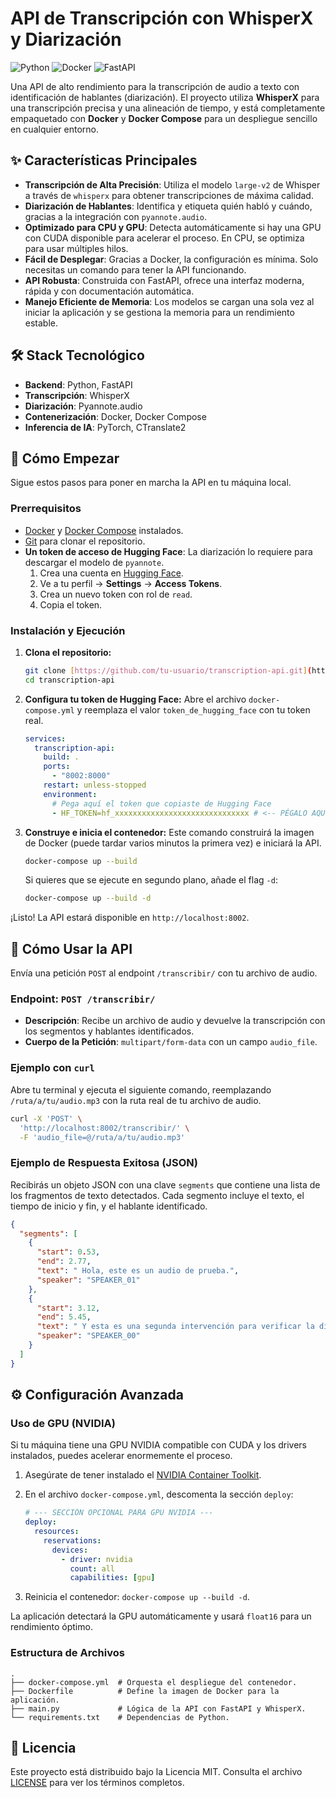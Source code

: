 # API de Transcripción con WhisperX y Diarización

![Python](https://img.shields.io/badge/Python-3.10-blue.svg)
![Docker](https://img.shields.io/badge/Docker-blue.svg)
![FastAPI](https://img.shields.io/badge/FastAPI-0.100.0-green.svg)

Una API de alto rendimiento para la transcripción de audio a texto con identificación de hablantes (diarización). El proyecto utiliza **WhisperX** para una transcripción precisa y una alineación de tiempo, y está completamente empaquetado con **Docker** y **Docker Compose** para un despliegue sencillo en cualquier entorno.

## ✨ Características Principales

* **Transcripción de Alta Precisión**: Utiliza el modelo `large-v2` de Whisper a través de `whisperx` para obtener transcripciones de máxima calidad.
* **Diarización de Hablantes**: Identifica y etiqueta quién habló y cuándo, gracias a la integración con `pyannote.audio`.
* **Optimizado para CPU y GPU**: Detecta automáticamente si hay una GPU con CUDA disponible para acelerar el proceso. En CPU, se optimiza para usar múltiples hilos.
* **Fácil de Desplegar**: Gracias a Docker, la configuración es mínima. Solo necesitas un comando para tener la API funcionando.
* **API Robusta**: Construida con FastAPI, ofrece una interfaz moderna, rápida y con documentación automática.
* **Manejo Eficiente de Memoria**: Los modelos se cargan una sola vez al iniciar la aplicación y se gestiona la memoria para un rendimiento estable.

## 🛠️ Stack Tecnológico

* **Backend**: Python, FastAPI
* **Transcripción**: WhisperX
* **Diarización**: Pyannote.audio
* **Contenerización**: Docker, Docker Compose
* **Inferencia de IA**: PyTorch, CTranslate2

## 🚀 Cómo Empezar

Sigue estos pasos para poner en marcha la API en tu máquina local.

### Prerrequisitos

* [Docker](https://www.docker.com/get-started) y [Docker Compose](https://docs.docker.com/compose/install/) instalados.
* [Git](https://git-scm.com/) para clonar el repositorio.
* **Un token de acceso de Hugging Face**: La diarización lo requiere para descargar el modelo de `pyannote`.
    1.  Crea una cuenta en [Hugging Face](https://huggingface.co/).
    2.  Ve a tu perfil -> **Settings** -> **Access Tokens**.
    3.  Crea un nuevo token con rol de `read`.
    4.  Copia el token.

### Instalación y Ejecución

1.  **Clona el repositorio:**
    ```bash
    git clone [https://github.com/tu-usuario/transcription-api.git](https://github.com/tu-usuario/transcription-api.git)
    cd transcription-api
    ```

2.  **Configura tu token de Hugging Face:**
    Abre el archivo `docker-compose.yml` y reemplaza el valor `token_de_hugging_face` con tu token real.
    ```yaml
    services:
      transcription-api:
        build: .
        ports:
          - "8002:8000"
        restart: unless-stopped
        environment:
          # Pega aquí el token que copiaste de Hugging Face
          - HF_TOKEN=hf_xxxxxxxxxxxxxxxxxxxxxxxxxxxxxx # <-- PÉGALO AQUÍ
    ```

3.  **Construye e inicia el contenedor:**
    Este comando construirá la imagen de Docker (puede tardar varios minutos la primera vez) e iniciará la API.
    ```bash
    docker-compose up --build
    ```
    Si quieres que se ejecute en segundo plano, añade el flag `-d`:
    ```bash
    docker-compose up --build -d
    ```

¡Listo! La API estará disponible en `http://localhost:8002`.

## 🎤 Cómo Usar la API

Envía una petición `POST` al endpoint `/transcribir/` con tu archivo de audio.

### Endpoint: `POST /transcribir/`

* **Descripción**: Recibe un archivo de audio y devuelve la transcripción con los segmentos y hablantes identificados.
* **Cuerpo de la Petición**: `multipart/form-data` con un campo `audio_file`.

### Ejemplo con `curl`

Abre tu terminal y ejecuta el siguiente comando, reemplazando `/ruta/a/tu/audio.mp3` con la ruta real de tu archivo de audio.

```bash
curl -X 'POST' \
  'http://localhost:8002/transcribir/' \
  -F 'audio_file=@/ruta/a/tu/audio.mp3'
```

### Ejemplo de Respuesta Exitosa (JSON)

Recibirás un objeto JSON con una clave `segments` que contiene una lista de los fragmentos de texto detectados. Cada segmento incluye el texto, el tiempo de inicio y fin, y el hablante identificado.

```json
{
  "segments": [
    {
      "start": 0.53,
      "end": 2.77,
      "text": " Hola, este es un audio de prueba.",
      "speaker": "SPEAKER_01"
    },
    {
      "start": 3.12,
      "end": 5.45,
      "text": " Y esta es una segunda intervención para verificar la diarización.",
      "speaker": "SPEAKER_00"
    }
  ]
}
```

## ⚙️ Configuración Avanzada

### Uso de GPU (NVIDIA)

Si tu máquina tiene una GPU NVIDIA compatible con CUDA y los drivers instalados, puedes acelerar enormemente el proceso.

1.  Asegúrate de tener instalado el [NVIDIA Container Toolkit](https://docs.nvidia.com/datacenter/cloud-native/container-toolkit/latest/install-guide.html).
2.  En el archivo `docker-compose.yml`, descomenta la sección `deploy`:

    ```yaml
    # --- SECCIÓN OPCIONAL PARA GPU NVIDIA ---
    deploy:
      resources:
        reservations:
          devices:
            - driver: nvidia
              count: all
              capabilities: [gpu]
    ```
3.  Reinicia el contenedor: `docker-compose up --build -d`.

La aplicación detectará la GPU automáticamente y usará `float16` para un rendimiento óptimo.

### Estructura de Archivos

```
.
├── docker-compose.yml  # Orquesta el despliegue del contenedor.
├── Dockerfile          # Define la imagen de Docker para la aplicación.
├── main.py             # Lógica de la API con FastAPI y WhisperX.
└── requirements.txt    # Dependencias de Python.
```

## 📄 Licencia

Este proyecto está distribuido bajo la Licencia MIT. Consulta el archivo [LICENSE](LICENSE) para ver los términos completos.